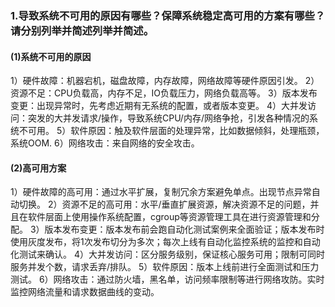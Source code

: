 ### 1.导致系统不可用的原因有哪些？保障系统稳定高可用的方案有哪些？请分别列举并简述列举并简述。
#### (1)系统不可用的原因
1）硬件故障：机器宕机，磁盘故障，内存故障，网络故障等硬件原因引发。
2）资源不足：CPU负载高，内存不足，IO负载压力，网络负载高等。
3）版本发布变更：出现异常时，先考虑近期有无系统的配置，或者版本变更。
4）大并发访问：突发的大并发请求/操作，导致系统CPU/内存/网络争抢，引发各种情况的系统不可用。
5）软件原因：触及软件层面的处理异常，比如数据倾斜，处理瓶颈，系统OOM.
6）网络攻击：来自网络的安全攻击。

#### (2)高可用方案
1）硬件故障的高可用：通过水平扩展，复制冗余方案避免单点。出现节点异常自动切换。
2）资源不足的高可用：水平/垂直扩展资源，解决资源不足的问题，并且在软件层面上使用操作系统配置，cgroup等资源管理工具在进行资源管理和分配。
3）版本发布变更：版本发布前会跑自动化测试案例来全面验证；版本发布时使用灰度发布，将1次发布切分为多次；每次上线有自动化监控系统的监控和自动化测试来确认。
4）大并发访问：区分服务级别，保证核心服务可用；限制可同时服务并发个数，请求丢弃/排队。
5）软件原因：版本上线前进行全面测试和压力测试。
6）网络攻击：通过防火墙，黑名单，访问频率限制等进行网络攻防。实时监控网络流量和请求数据曲线的变动。